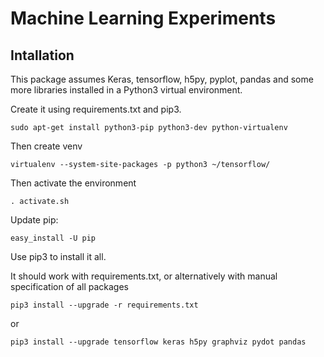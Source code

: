 # Machine Learning Experiments

## Intallation

This package assumes Keras, tensorflow, h5py, pyplot, pandas and some more
libraries installed in a Python3 virtual environment.

Create it using requirements.txt and pip3.

```
sudo apt-get install python3-pip python3-dev python-virtualenv
```

Then create venv

```
virtualenv --system-site-packages -p python3 ~/tensorflow/
```

Then activate the environment

```
. activate.sh
```

Update pip:
```
easy_install -U pip
```

Use pip3 to install it all.


It should work with requirements.txt, or alternatively 
with manual specification of all packages


```
pip3 install --upgrade -r requirements.txt
```

or


```
pip3 install --upgrade tensorflow keras h5py graphviz pydot pandas
```
